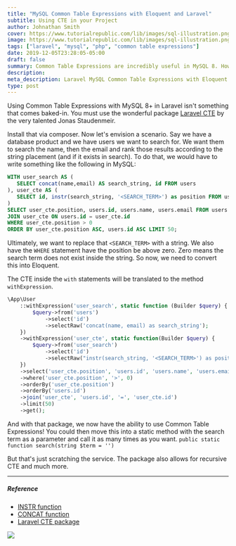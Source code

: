 ```yaml
---
title: "MySQL Common Table Expressions with Eloquent and Laravel"
subtitle: Using CTE in your Project
author: Johnathan Smith
cover: https://www.tutorialrepublic.com/lib/images/sql-illustration.png
image: https://www.tutorialrepublic.com/lib/images/sql-illustration.png
tags: ["laravel", "mysql", "php", "common table expressions"]
date: 2019-12-05T23:28:05-05:00
draft: false
summary: Common Table Expressions are incredibly useful in MySQL 8. However, Laravel does not support it out of the box. Let's see how we can use a package to support this.
description: 
meta_description: Laravel MySQL Common Table Expressions with Eloquent in Laravel.
type: post
---
```


Using Common Table Expressions with MySQL 8+ in Laravel isn't something
that comes baked-in. You must use the wonderful package
[Laravel CTE](https://github.com/staudenmeir/laravel-cte)
by the very talented Jonas Staudenmeir.

Install that via composer. Now let's envision a scenario. Say we have a database product
 and we have users we want to search for. We want them to search the name, then the email and
 rank those results according to the string placement (and if it exists in search). 
 To do that, we would have to write something
 like the following in MySQL:
 ```sql
WITH user_search AS (
    SELECT concat(name,email) AS search_string, id FROM users
), user_cte AS (
    SELECT id, instr(search_string, '<SEARCH_TERM>') as position FROM user_search
)
SELECT user_cte.position, users.id, users.name, users.email FROM users 
JOIN user_cte ON users.id = user_cte.id 
WHERE user_cte.position > 0 
ORDER BY user_cte.position ASC, users.id ASC LIMIT 50;
```

Ultimately, we want to replace that `<SEARCH_TERM>` with a string. We also have
 the `WHERE` statement have the position be above zero. Zero means the search term
 does not exist inside the string.  So now, we need to convert this into
Eloquent.

The CTE inside the `with` statements will be translated to the method `withExpression`.

```php
\App\User
    ::withExpression('user_search', static function (Builder $query) {
        $query->from('users')
            ->select('id')
            ->selectRaw('concat(name, email) as search_string');
    })
    ->withExpression('user_cte', static function(Builder $query) {
        $query->from('user_search')
            ->select('id')
            ->selectRaw("instr(search_string, '<SEARCH_TERM>') as position");
    })
    ->select('user_cte.position', 'users.id', 'users.name', 'users.email')
    ->where('user_cte.position', '>', 0)
    ->orderBy('user_cte.position')
    ->orderBy('users.id')
    ->join('user_cte', 'users.id', '=', 'user_cte.id')
    ->limit(50)
    ->get();
```

And with that package, we now have the ability to use Common Table Expressions! 
You could then move this into a static method with the search term as a parameter
and call it as many times as you want. 
`public static function search(string $term = '')`


But that's just scratching the service. The package also allows for recursive CTE
and much more. 

<hr />

##### Reference
- [INSTR function](http://www.mysqltutorial.org/mysql-instr/)
- [CONCAT function](http://www.mysqltutorial.org/sql-concat-in-mysql.aspx)
- [Laravel CTE package](https://github.com/staudenmeir/laravel-cte)

![](https://i.gifer.com/origin/61/61056367e0cb311e36cdc4ad4c52c42e.gif)
